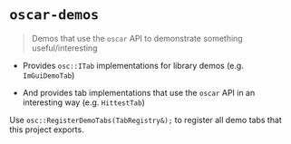 # `oscar-demos`

> Demos that use the `oscar` API to demonstrate something useful/interesting

- Provides `osc::ITab` implementations for library demos (e.g. `ImGuiDemoTab`)

- And provides tab implementations that use the `oscar` API in an interesting
  way (e.g. `HittestTab`)

Use `osc::RegisterDemoTabs(TabRegistry&);` to register all demo tabs that
this project exports.
